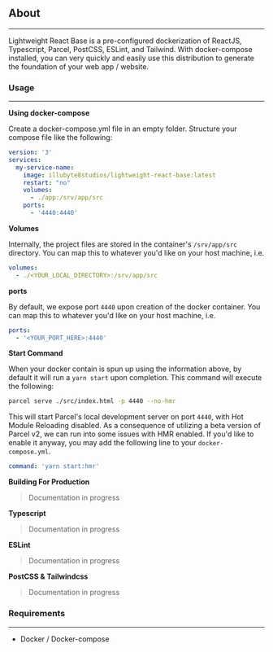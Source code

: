 ## About
------------

Lightweight React Base is a pre-configured dockerization of ReactJS, Typescript, Parcel, PostCSS, ESLint, and Tailwind. With docker-compose installed, you can very quickly and easily use this distribution to generate the foundation of your web app / website.


### Usage
------------

**Using docker-compose**

Create a docker-compose.yml file in an empty folder. Structure your compose file like the following:

```yaml
version: '3'
services:
  my-service-name:
    image: illubyte8studios/lightweight-react-base:latest
    restart: "no"
    volumes:
      - ./app:/srv/app/src
    ports:
      - '4440:4440'
```

**Volumes**

Internally, the project files are stored in the container's `/srv/app/src` directory. You can map this to whatever you'd like on your host machine, i.e.

```yml
volumes:
  - ./<YOUR_LOCAL_DIRECTORY>:/srv/app/src
```

**ports**

By default, we expose port `4440` upon creation of the docker container. You can map this to whatever you'd like on your host machine, i.e.

```yml
ports:
  - '<YOUR_PORT_HERE>:4440'
```

**Start Command**

When your docker contain is spun up using the information above, by default it will run a `yarn start` upon completion. This command will execute the following:

```bash
parcel serve ./src/index.html -p 4440 --no-hmr
```
This will start Parcel's local development server on port `4440`, with Hot Module Reloading disabled. As a consequence of utilizing a beta version of Parcel v2, we can run into some issues with HMR enabled. If you'd like to enable it anyway, you may add the following line to your `docker-compose.yml`.

```yml
command: 'yarn start:hmr'
```

**Building For Production**

> Documentation in progress

**Typescript**

> Documentation in progress

**ESLint**

> Documentation in progress

**PostCSS & Tailwindcss**

> Documentation in progress


### Requirements
------------

  - Docker / Docker-compose
